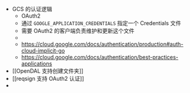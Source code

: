 - GCS 的认证逻辑
	- OAuth2
	- 通过 `GOOGLE_APPLICATION_CREDENTIALS` 指定一个 Credentials 文件
	- 需要 OAuth2 的客户端负责维护和更新这个文件
	-
	- https://cloud.google.com/docs/authentication/production#auth-cloud-implicit-go
	- https://cloud.google.com/docs/authentication/best-practices-applications
- [[OpenDAL 支持创建文件夹]]
- [[reqsign 支持 OAuth2 认证]]
-